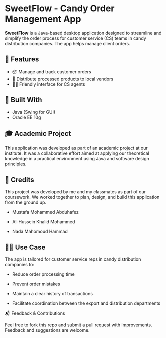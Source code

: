 # SweetFlow - Candy Order Management App

**SweetFlow** is a Java-based desktop application designed to streamline and simplify the order process for customer service (CS) teams in candy distribution companies. The app helps manage client orders.

## 🚀 Features

- 📦 Manage and track customer orders
- 🛒 Distribute processed products to local vendors
- 🧑‍💻 Friendly interface for CS agents

## 🧱 Built With

- Java (Swing for GUI)
- Oracle EE 10g

## 🎓 Academic Project

This application was developed as part of an academic project at our institute. It was a collaborative effort aimed at applying our theoretical knowledge in a practical environment using Java and software design principles.

## 🤝 Credits

This project was developed by me and my classmates as part of our coursework. We worked together to plan, design, and build this application from the ground up.

   - Mustafa Mohammed Abduhafez

   - Al-Hussein Khalid Mohammed

   - Nada Mahomoud Hammad

## 👨‍💼 Use Case

The app is tailored for customer service reps in candy distribution companies to:

   - Reduce order processing time

   - Prevent order mistakes

   - Maintain a clear history of transactions

   - Facilitate coordination between the export and distribution departments

📬 Feedback & Contributions

Feel free to fork this repo and submit a pull request with improvements. Feedback and suggestions are welcome.
